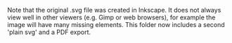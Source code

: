Note that the original .svg file was created in Inkscape. It does not always view well in other viewers (e.g. Gimp or web browsers), for example the image will have many missing elements. This folder now includes a second 'plain svg' and a PDF export. 
